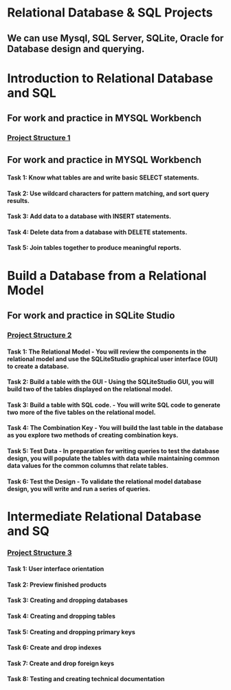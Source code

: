 # Relational Database & SQL Projects
## We can use Mysql, SQL Server, SQLite, Oracle for Database design and querying.


# Introduction to Relational Database and SQL
## For work and practice in MYSQL Workbench
### [Project Structure 1](https://github.com/mahajan07/Relational-DB-SQL/blob/main/workbook.sql)
## For work and practice in MYSQL Workbench
#### Task 1: Know what tables are and write basic SELECT statements.
#### Task 2: Use wildcard characters for pattern matching, and sort query results.
#### Task 3: Add data to a database with INSERT statements.
#### Task 4: Delete data from a database with DELETE statements.
#### Task 5: Join tables together to produce meaningful reports.


# Build a Database from a Relational Model
## For work and practice in SQLite Studio
### [Project Structure 2](https://github.com/mahajan07/Relational-DB-SQL/blob/main/Building%20DB/VentureOut.db)

#### Task 1: The Relational Model - You will review the components in the relational model and use the SQLiteStudio graphical user interface (GUI) to create a database.
#### Task 2: Build a table with the GUI - Using the SQLiteStudio GUI, you will build two of the tables displayed on the relational model.
#### Task 3: Build a table with SQL code. - You will write SQL code to generate two more of the five tables on the relational model.
#### Task 4: The Combination Key - You will build the last table in the database as you explore two methods of creating combination keys.
#### Task 5: Test Data - In preparation for writing queries to test the database design, you will populate the tables with data while maintaining common data values for the common columns that relate tables.
#### Task 6: Test the Design - To validate the relational model database design, you will write and run a series of queries.


# Intermediate Relational Database and SQ
### [Project Structure 3]()
#### Task 1: User interface orientation
#### Task 2: Preview finished products
#### Task 3: Creating and dropping databases
#### Task 4: Creating and dropping tables
#### Task 5: Creating and dropping primary keys
#### Task 6: Create and drop indexes
#### Task 7: Create and drop foreign keys
#### Task 8: Testing and creating technical documentation
